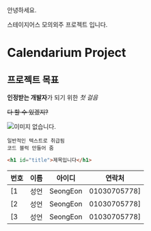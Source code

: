 안녕하세요.

스테이지어스 모의외주 프로젝트 입니다.

# Calendarium Project

## 프로젝트 목표

**인정받는 개발자**가 되기 위한 *첫 걸음*

~~다 할 수 있겠지?~~


![이미지 없습니다.](https://blog.kakaocdn.net/dn/bSC1F2/btqKwQF1fX6/KpWl8bFYn5HmzlLVRJhFk1/img.jpg)



```
일반적인 텍스트로 취급됨
코드 블럭 만들어 줌
```

```html
<h1 id="title">제목입니다</h1>
```

|번호|이름|아이디|연락처|
|---|---|---|---|
[1|성언|SeongEon|01030705778]
[2|성언|SeongEon|01030705778]
[3|성언|SeongEon|01030705778]